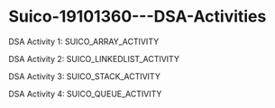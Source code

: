 # Suico-19101360---DSA-Activities

DSA Activity 1: SUICO_ARRAY_ACTIVITY

DSA Activity 2: SUICO_LINKEDLIST_ACTIVITY

DSA Activity 3: SUICO_STACK_ACTIVITY

DSA Activity 4: SUICO_QUEUE_ACTIVITY
